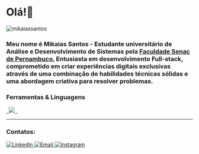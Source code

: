 <h1 align="left">Olá!👋</h1>
<p align="left"> 
    <img src="https://komarev.com/ghpvc/?username=mikaiassantos&label=Profile%20views&color=0e75b6&style=flat" alt="mikaiassantos" /> 
</p>

<h3 align="left">Meu nome é Mikaias Santos - Estudante universitário de Análise e Desenvolvimento de Sistemas pela  <a href="https://faculdadesenacpe.edu.br/" target="_blank">Faculdade Senac de Pernambuco.</a> Entusiasta em desenvolvimento Full-stack, comprometido em criar experiências digitais exclusivas através de uma combinação de habilidades técnicas sólidas e uma abordagem criativa para resolver problemas.</h3>

<h3 align="left">Ferramentas & Linguagens</h3>
<p align="left">
  <a href="https://skillicons.dev">
    <code> <img src="https://skillicons.dev/icons?i=figma,html,css,javascript,react,nodejs,bootstrap,python,mysql,git,github"/> </code>
    </a>
</p>
<hr>

<h3 align="left">Contatos:</h3>
<p align="left">
    <a href="https://www.linkedin.com/in/mikaias-da-silva-santos-b3a5ab226/" target="_blank">
        <img alt="LinkedIn" src="https://img.shields.io/badge/LinkedIn-@mikaiassantos-blue?style=flat&logo=linkedin">
    </a>
    <a href="mailto:mikaiassantos08@gmail.com">
        <img alt="Email" src="https://img.shields.io/badge/Email-mikaiassantos28@gmail.com-blue?style=flat&logo=gmail">
    </a>
    <a href="https://www.instagram.com/mikaiassantos_" target="_blank">
    <img alt="Instagram" src="https://img.shields.io/badge/Instagram-mikaiassantos_-blue?style=flat&logo=instagram">
</a>
</p>






